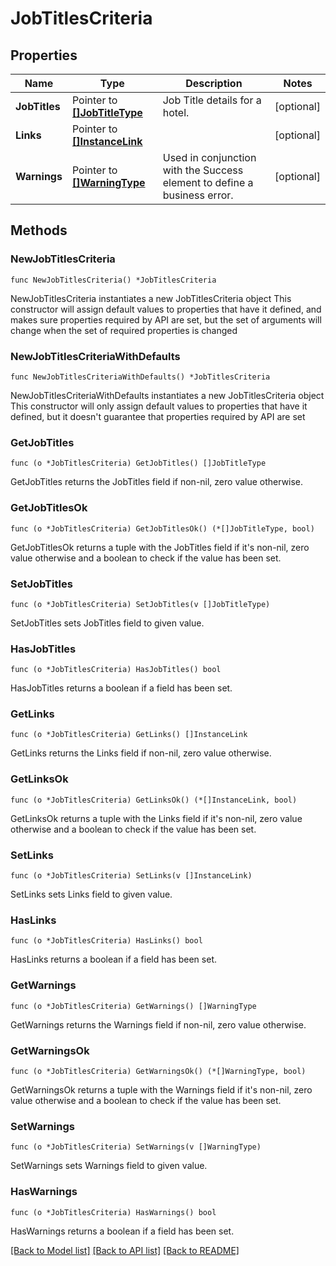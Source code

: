 # JobTitlesCriteria

## Properties

Name | Type | Description | Notes
------------ | ------------- | ------------- | -------------
**JobTitles** | Pointer to [**[]JobTitleType**](JobTitleType.md) | Job Title details for a hotel. | [optional] 
**Links** | Pointer to [**[]InstanceLink**](InstanceLink.md) |  | [optional] 
**Warnings** | Pointer to [**[]WarningType**](WarningType.md) | Used in conjunction with the Success element to define a business error. | [optional] 

## Methods

### NewJobTitlesCriteria

`func NewJobTitlesCriteria() *JobTitlesCriteria`

NewJobTitlesCriteria instantiates a new JobTitlesCriteria object
This constructor will assign default values to properties that have it defined,
and makes sure properties required by API are set, but the set of arguments
will change when the set of required properties is changed

### NewJobTitlesCriteriaWithDefaults

`func NewJobTitlesCriteriaWithDefaults() *JobTitlesCriteria`

NewJobTitlesCriteriaWithDefaults instantiates a new JobTitlesCriteria object
This constructor will only assign default values to properties that have it defined,
but it doesn't guarantee that properties required by API are set

### GetJobTitles

`func (o *JobTitlesCriteria) GetJobTitles() []JobTitleType`

GetJobTitles returns the JobTitles field if non-nil, zero value otherwise.

### GetJobTitlesOk

`func (o *JobTitlesCriteria) GetJobTitlesOk() (*[]JobTitleType, bool)`

GetJobTitlesOk returns a tuple with the JobTitles field if it's non-nil, zero value otherwise
and a boolean to check if the value has been set.

### SetJobTitles

`func (o *JobTitlesCriteria) SetJobTitles(v []JobTitleType)`

SetJobTitles sets JobTitles field to given value.

### HasJobTitles

`func (o *JobTitlesCriteria) HasJobTitles() bool`

HasJobTitles returns a boolean if a field has been set.

### GetLinks

`func (o *JobTitlesCriteria) GetLinks() []InstanceLink`

GetLinks returns the Links field if non-nil, zero value otherwise.

### GetLinksOk

`func (o *JobTitlesCriteria) GetLinksOk() (*[]InstanceLink, bool)`

GetLinksOk returns a tuple with the Links field if it's non-nil, zero value otherwise
and a boolean to check if the value has been set.

### SetLinks

`func (o *JobTitlesCriteria) SetLinks(v []InstanceLink)`

SetLinks sets Links field to given value.

### HasLinks

`func (o *JobTitlesCriteria) HasLinks() bool`

HasLinks returns a boolean if a field has been set.

### GetWarnings

`func (o *JobTitlesCriteria) GetWarnings() []WarningType`

GetWarnings returns the Warnings field if non-nil, zero value otherwise.

### GetWarningsOk

`func (o *JobTitlesCriteria) GetWarningsOk() (*[]WarningType, bool)`

GetWarningsOk returns a tuple with the Warnings field if it's non-nil, zero value otherwise
and a boolean to check if the value has been set.

### SetWarnings

`func (o *JobTitlesCriteria) SetWarnings(v []WarningType)`

SetWarnings sets Warnings field to given value.

### HasWarnings

`func (o *JobTitlesCriteria) HasWarnings() bool`

HasWarnings returns a boolean if a field has been set.


[[Back to Model list]](../README.md#documentation-for-models) [[Back to API list]](../README.md#documentation-for-api-endpoints) [[Back to README]](../README.md)


